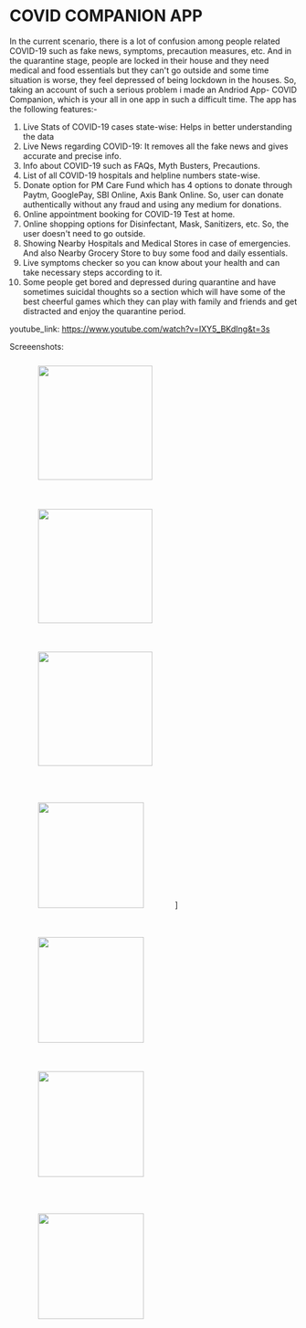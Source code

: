 # COVID COMPANION APP

In the current scenario, there is a lot of confusion among people related COVID-19 such as fake news, symptoms, precaution measures, etc. And in the quarantine stage, people are locked in their house and they need medical and food essentials but they can't go outside and some time situation is worse, they feel depressed of being lockdown in the houses. So, taking an account of such a serious problem i made an Andriod App- COVID Companion, which is your all in one app in such a difficult time. The app has the following features:-

1. Live Stats of COVID-19 cases state-wise: Helps in better understanding the data
2. Live News regarding COVID-19: It removes all the fake news and gives accurate and precise info.
3.  Info about COVID-19 such as FAQs, Myth Busters, Precautions.
4. List of all COVID-19 hospitals and helpline numbers state-wise.
5. Donate option for PM Care Fund which has 4 options to donate through Paytm, GooglePay, SBI Online, Axis Bank Online.
So, user can donate authentically without any fraud and using any medium for donations. 
6. Online appointment booking for COVID-19 Test at home.
7. Online shopping options for Disinfectant, Mask, Sanitizers, etc. So, the user doesn't need to go outside.
8. Showing Nearby Hospitals and Medical Stores in case of emergencies.  And also Nearby Grocery Store to buy some food and daily essentials.
9. Live symptoms checker so you can know about your health and can take necessary steps according to it.
 10. Some people get bored and depressed during quarantine and have sometimes suicidal thoughts so a section which will have some of the best cheerful games which they can play with family and friends and get distracted and enjoy the quarantine period.

youtube_link: https://www.youtube.com/watch?v=IXY5_BKdIng&t=3s


Screeenshots:<br>
<img  src="ScreenShots/login.jpeg" width="200" style="margin:5% 10%;">&nbsp;
<img  src="ScreenShots/Home.jpeg" width="200" style="margin:5% 10%;">&nbsp;
<img  src="ScreenShots/hospi.jpeg" width="200" style="margin:5% 10%;">&nbsp;

<img  src="ScreenShots/nearby_grocery.jpeg" width="185" style="margin:5% 10%;">&nbsp;]
<img  src="ScreenShots/WhatsApp%20Image%202020-04-19%20at%209.12.59%20PM.jpeg" width="185" style="margin:5% 10%;">&nbsp;
<img  src="ScreenShots/utilities.jpeg" width="185" style="margin:5% 10%;">&nbsp;

<img  src="ScreenShots/faq.jpeg" width="185" style="margin:5% 10%;">&nbsp;
